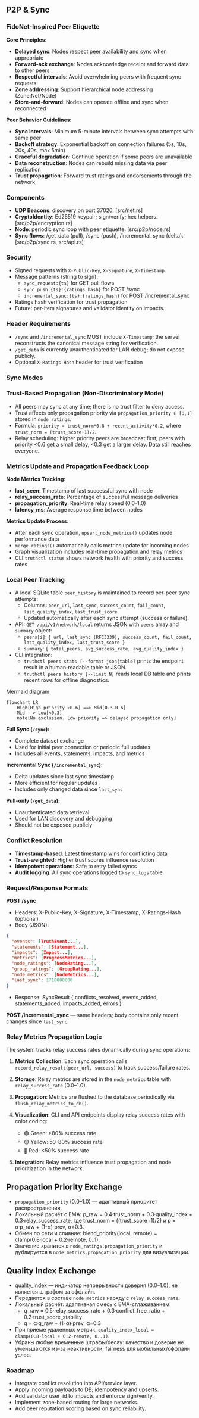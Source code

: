 ## P2P & Sync

### FidoNet-Inspired Peer Etiquette

**Core Principles:**
- **Delayed sync**: Nodes respect peer availability and sync when appropriate
- **Forward-ack exchange**: Nodes acknowledge receipt and forward data to other peers
- **Respectful intervals**: Avoid overwhelming peers with frequent sync requests
- **Zone addressing**: Support hierarchical node addressing (Zone:Net/Node)
- **Store-and-forward**: Nodes can operate offline and sync when reconnected

**Peer Behavior Guidelines:**
- **Sync intervals**: Minimum 5-minute intervals between sync attempts with same peer
- **Backoff strategy**: Exponential backoff on connection failures (5s, 10s, 20s, 40s, max 5min)
- **Graceful degradation**: Continue operation if some peers are unavailable
- **Data reconstruction**: Nodes can rebuild missing data via peer replication
- **Trust propagation**: Forward trust ratings and endorsements through the network

### Components

- **UDP Beacons**: discovery on port 37020. [src/net.rs]
- **CryptoIdentity**: Ed25519 keypair; sign/verify; hex helpers. [src/p2p/encryption.rs]
- **Node**: periodic sync loop with peer etiquette. [src/p2p/node.rs]
- **Sync flows**: /get_data (pull), /sync (push), /incremental_sync (delta). [src/p2p/sync.rs, src/api.rs]

### Security

- Signed requests with `X-Public-Key`, `X-Signature`, `X-Timestamp`.
- Message patterns (string to sign):
  - `sync_request:{ts}` for GET pull flows
  - `sync_push:{ts}:{ratings_hash}` for POST /sync
  - `incremental_sync:{ts}:{ratings_hash}` for POST /incremental_sync
- Ratings hash verification for trust propagation
- Future: per-item signatures and validator identity on impacts.

### Header Requirements

- `/sync` and `/incremental_sync` MUST include `X-Timestamp`; the server reconstructs the canonical message string for verification.
- `/get_data` is currently unauthenticated for LAN debug; do not expose publicly.
- Optional `X-Ratings-Hash` header for trust verification

### Sync Modes
### Trust-Based Propagation (Non-Discriminatory Mode)

- All peers may sync at any time; there is no trust filter to deny access.
- Trust affects only propagation priority via `propagation_priority ∈ [0,1]` stored in `node_ratings`.
- Formula: `priority = trust_norm*0.8 + recent_activity*0.2`, where `trust_norm = (trust_score+1)/2`.
- Relay scheduling: higher priority peers are broadcast first; peers with priority <0.6 get a small delay, <0.3 get a larger delay. Data still reaches everyone.

### Metrics Update and Propagation Feedback Loop

**Node Metrics Tracking:**
- **last_seen**: Timestamp of last successful sync with node
- **relay_success_rate**: Percentage of successful message deliveries
- **propagation_priority**: Real-time relay speed (0.0-1.0)
- **latency_ms**: Average response time between nodes

**Metrics Update Process:**
- After each sync operation, `upsert_node_metrics()` updates node performance data
- `merge_ratings()` automatically calls metrics update for incoming nodes
- Graph visualization includes real-time propagation and relay metrics
- CLI `truthctl status` shows network health with priority and success rates

### Local Peer Tracking

- A local SQLite table `peer_history` is maintained to record per-peer sync attempts:
  - Columns: `peer_url`, `last_sync`, `success_count`, `fail_count`, `last_quality_index`, `last_trust_score`.
  - Updated automatically after each sync attempt (success or failure).
- API: `GET /api/v1/network/local` returns JSON with `peers` array and `summary` object:
  - `peers[i]`: `{ url, last_sync (RFC3339), success_count, fail_count, last_quality_index, last_trust_score }`
  - `summary`: `{ total_peers, avg_success_rate, avg_quality_index }`
- CLI integration:
  - `truthctl peers stats [--format json|table]` prints the endpoint result in a human‑readable table or JSON.
  - `truthctl peers history [--limit N]` reads local DB table and prints recent rows for offline diagnostics.

Mermaid diagram:
```mermaid
flowchart LR
    High[High priority ≥0.6] ==> Mid[0.3–0.6]
    Mid --> Low[<0.3]
    note[No exclusion. Low priority => delayed propagation only]
```

**Full Sync (`/sync`):**
- Complete dataset exchange
- Used for initial peer connection or periodic full updates
- Includes all events, statements, impacts, and metrics

**Incremental Sync (`/incremental_sync`):**
- Delta updates since last sync timestamp
- More efficient for regular updates
- Includes only changed data since `last_sync`

**Pull-only (`/get_data`):**
- Unauthenticated data retrieval
- Used for LAN discovery and debugging
- Should not be exposed publicly

### Conflict Resolution

- **Timestamp-based**: Latest timestamp wins for conflicting data
- **Trust-weighted**: Higher trust scores influence resolution
- **Idempotent operations**: Safe to retry failed syncs
- **Audit logging**: All sync operations logged to `sync_logs` table

### Request/Response Formats

**POST /sync**
- Headers: X-Public-Key, X-Signature, X-Timestamp, X-Ratings-Hash (optional)
- Body (JSON):
```json
{
  "events": [TruthEvent...],
  "statements": [Statement...],
  "impacts": [Impact...],
  "metrics": [ProgressMetrics...],
  "node_ratings": [NodeRating...],
  "group_ratings": [GroupRating...],
  "node_metrics": [NodeMetrics...],
  "last_sync": 1710000000
}
```
- Response: SyncResult { conflicts_resolved, events_added, statements_added, impacts_added, errors }

**POST /incremental_sync** — same headers; body contains only recent changes since `last_sync`.

### Relay Metrics Propagation Logic

The system tracks relay success rates dynamically during sync operations:

1. **Metrics Collection**: Each sync operation calls `record_relay_result(peer_url, success)` to track success/failure rates.

2. **Storage**: Relay metrics are stored in the `node_metrics` table with `relay_success_rate` (0.0–1.0).

3. **Propagation**: Metrics are flushed to the database periodically via `flush_relay_metrics_to_db()`.

4. **Visualization**: CLI and API endpoints display relay success rates with color coding:
   - 🟢 Green: >80% success rate
   - 🟡 Yellow: 50-80% success rate  
   - 🔴 Red: <50% success rate

5. **Integration**: Relay metrics influence trust propagation and node prioritization in the network.

## Propagation Priority Exchange

- `propagation_priority` (0.0–1.0) — адаптивный приоритет распространения.
- Локальный расчёт с EMA: p_raw = 0.4·trust_norm + 0.3·quality_index + 0.3·relay_success_rate,
  где trust_norm = ((trust_score+1)/2) и p = α·p_raw + (1-α)·prev, α=0.3.
- Обмен по сети и слияние: blend_priority(local, remote) = clamp(0.8·local + 0.2·remote, 0..1).
- Значение хранится в `node_ratings.propagation_priority` и дублируется в `node_metrics.propagation_priority` для визуализации.

## Quality Index Exchange

- quality_index — индикатор непрерывности доверия (0.0–1.0), не является штрафом за оффлайн.
- Передается в составе `node_metrics` наряду с `relay_success_rate`.
- Локальный расчёт: адаптивная смесь с EMA-сглаживанием:
  - q_raw = 0.5·relay_success_rate + 0.3·conflict_free_ratio + 0.2·trust_score_stability
  - q = α·q_raw + (1-α)·prev, α=0.3
- При приеме удаленных метрик: `quality_index_local = clamp(0.8·local + 0.2·remote, 0..1)`.
- Убраны любые временные штрафы/decay: качество и доверие не уменьшаются из-за неактивности; fairness для мобильных/оффлайн узлов.

### Roadmap

- Integrate conflict resolution into API/service layer.
- Apply incoming payloads to DB; idempotency and upserts.
- Add validator user_id to impacts and enforce sign/verify.
- Implement zone-based routing for large networks.
- Add peer reputation scoring based on sync reliability.
